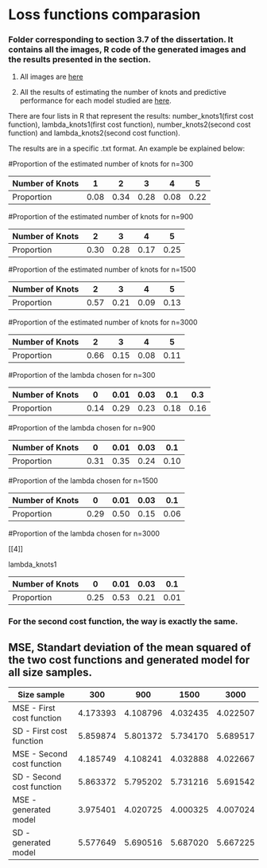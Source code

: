 # Loss functions comparasion

### Folder corresponding to section 3.7 of the dissertation. It contains all the images, R code of the generated images and the results presented in the section.

1. All images are [here](https://github.com/AlbertoRodrigues/estimating_knots_regression_splines_model/tree/main/loss_functions_comparison/images)

2. All the results of estimating the number of knots and predictive performance for each model studied are [here](https://github.com/AlbertoRodrigues/estimating_knots_regression_splines_model/tree/main/loss_functions_comparison/outputs).

There are four lists in R that represent the results: number_knots1(first cost function), lambda_knots1(first cost function), number_knots2(second cost function) and lambda_knots2(second cost function).

The results are in a specific .txt format. An example be explained below:

#Proportion of the estimated number of knots for n=300

| Number of Knots  | 1 | 2  |  3 | 4  | 5  |  
|---|---|---|---|---|---|
| Proportion  | 0.08 | 0.34 | 0.28 | 0.08 | 0.22  |


#Proportion of the estimated number of knots for n=900

| Number of Knots  | 2  |  3 | 4  | 5  |  
|---|---|---|---|---|
| Proportion  | 0.30 | 0.28 | 0.17 | 0.25|


#Proportion of the estimated number of knots for n=1500

| Number of Knots  | 2  |  3 | 4  | 5  |  
|---|---|---|---|---|
| Proportion  | 0.57 | 0.21 | 0.09 | 0.13  | 


#Proportion of the estimated number of knots for n=3000

| Number of Knots  | 2  |  3 | 4  | 5  |  
|---|---|---|---|---|
| Proportion  | 0.66 | 0.15 | 0.08 | 0.11  | 


#Proportion of the lambda chosen for n=300

| Number of Knots  | 0 | 0.01 | 0.03 | 0.1 | 0.3  | 
|---|---|---|---|---|---|
| Proportion  | 0.14 | 0.29 | 0.23 | 0.18 | 0.16  | 


#Proportion of the lambda chosen for n=900

| Number of Knots  | 0 | 0.01 | 0.03 | 0.1 | 
|---|---|---|---|---|
| Proportion  | 0.31 | 0.35 | 0.24 | 0.10  | 


#Proportion of the lambda chosen for n=1500

| Number of Knots  | 0 | 0.01 | 0.03 | 0.1 | 
|---|---|---|---|---|
| Proportion  | 0.29 | 0.50 | 0.15 | 0.06 | 


#Proportion of the lambda chosen for n=3000

[[4]]

lambda_knots1

| Number of Knots  | 0 | 0.01 | 0.03 | 0.1 | 
|---|---|---|---|---|
| Proportion  | 0.25 | 0.53 | 0.21 | 0.01 | 

### For the second cost function, the way is exactly the same.

## MSE, Standart deviation of the mean squared of the two cost functions and generated model for all size samples.

| Size sample  | 300  | 900  | 1500  | 3000  |
|---|---|---|---|---|
| MSE - First cost function  |  4.173393 | 4.108796 | 4.032435 | 4.022507 |  
| SD - First cost function |  5.859874 | 5.801372 | 5.734170 | 5.689517 |  
| MSE - Second cost function   |  4.185749 | 4.108241 | 4.032888 | 4.022667 |  
| SD - Second cost function  |  5.863372 | 5.795202 | 5.731216 | 5.691542 |  
| MSE - generated model  | 3.975401 | 4.020725 | 4.000325 | 4.007024  |  
| SD - generated model |  5.577649 | 5.690516 | 5.687020 | 5.667225 | 


